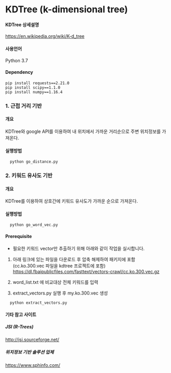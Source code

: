 # KDTree (k-dimensional tree)

#### KDTree 상세설명
https://en.wikipedia.org/wiki/K-d_tree

#### 사용언어
Python 3.7

#### Dependency

```
pip install requests==2.21.0  
pip install scipy==1.1.0  
pip install numpy==1.16.4  
```

### 1. 근접 거리 기반
#### 개요
KDTree와 google API를 이용하여 내 위치에서 가까운 거리순으로 주변 위치정보를 가져온다.  

#### 실행방법
```
  python go_distance.py
```

### 2. 키워드 유사도 기반
#### 개요
KDTree를 이용하여 상호간에 키워드 유사도가 가까운 순으로 가져온다.

#### 실행방법
```
  python go_word_vec.py
```

#### Prerequisite
- 필요한 키워드 vector만 추출하기 위해 아래와 같이 작업을 실시합니다.

1. 아래 링크에 있는 파일을 다운로드 후 압축 해제하여 패키지에 포함 (cc.ko.300.vec 파일을 kdtree 프로젝트에 포함)
https://dl.fbaipublicfiles.com/fasttext/vectors-crawl/cc.ko.300.vec.gz

2. word_list.txt 에 비교대상 전체 키워드를 입력

3. extract_vectors.py 실행 후 my.ko.300.vec 생성

```
  python extract_vectors.py
```

#### 기타 참고 사이트

##### JSI (R-Trees)
http://jsi.sourceforge.net/  

##### 위치정보 기반 솔루션 업체
https://www.sphinfo.com/
